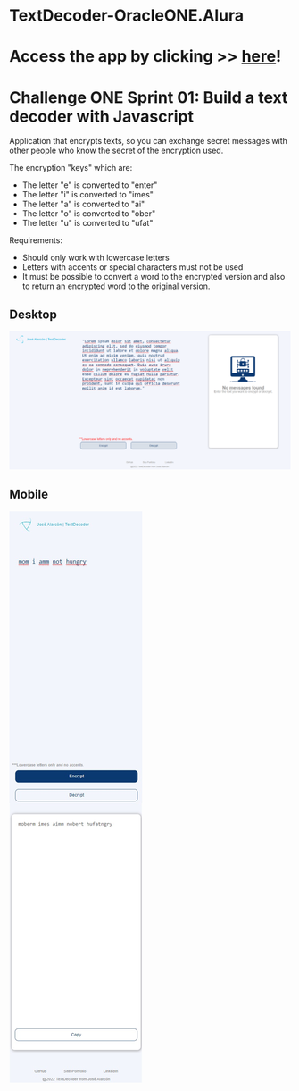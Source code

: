 # TextDecoder-OracleONE.Alura

# Access the app by clicking  >> <a href="https://dev-josealarcon.github.io/TextDecoder-OracleONE.Alura/" target="_blank">here</a>!
# Challenge ONE Sprint 01: Build a text decoder with Javascript
Application that encrypts texts, so you can exchange secret messages with other people who know the secret of the encryption used.

The encryption "keys" which are:
- The letter "e" is converted to "enter"
- The letter "i" is converted to "imes"
- The letter "a" is converted to "ai"
- The letter "o" is converted to "ober"
- The letter "u" is converted to "ufat"

Requirements:
- Should only work with lowercase letters
- Letters with accents or special characters must not be used
- It must be possible to convert a word to the encrypted version and also to return an encrypted word to the original version.

 ## Desktop
 
<img src="/assets/desktop.png" alt="Page desktop">

 ## Mobile
 
<img src="/assets/mobile.jpg" alt="Page mobile">
